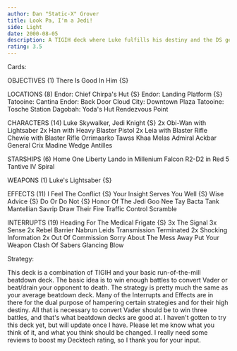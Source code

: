 ```yaml
---
author: Dan "Static-X" Grover
title: Look Pa, I'm a Jedi!
side: Light
date: 2000-08-05
description: A TIGIH deck where Luke fulfills his destiny and the DS gets generally smacked around. It's hours of safe fun for the whole family!
rating: 3.5
---
```

Cards: 

OBJECTIVES (1)
There Is Good In Him {S}

LOCATIONS (8)
Endor: Chief Chirpa's Hut {S}
Endor: Landing Platform {S}
Tatooine: Cantina
Endor: Back Door
Cloud City: Downtown Plaza
Tatooine: Tosche Station
Dagobah: Yoda's Hut
Rendezvous Point

CHARACTERS (14)
Luke Skywalker, Jedi Knight {S}
2x Obi-Wan with Lightsaber
2x Han with Heavy Blaster Pistol
2x Leia with Blaster Rifle
Chewie with Blaster Rifle
Orrimaarko
Tawss Khaa
Melas
Admiral Ackbar
General Crix Madine
Wedge Antilles

STARSHIPS (6)
Home One
Liberty
Lando in Millenium Falcon
R2-D2 in Red 5
Tantive IV
Spiral

WEAPONS (1)
Luke's Lightsaber {S}

EFFECTS (11)
I Feel The Conflict {S}
Your Insight Serves You Well {S}
Wise Advice {S}
Do Or Do Not {S}
Honor Of The Jedi
Goo Nee Tay
Bacta Tank
Mantellian Savrip
Draw Their Fire
Traffic Control
Scramble

INTERRUPTS (19)
Heading For The Medical Frigate {S}
3x The Signal
3x Sense
2x Rebel Barrier
Nabrun Leids
Transmission Terminated
2x Shocking Information
2x Out Of Commission
Sorry About The Mess
Away Put Your Weapon
Clash Of Sabers
Glancing Blow

Strategy: 

This deck is a combination of TIGIH and your basic run-of-the-mill beatdown deck. The basic idea is to win enough battles to convert Vader or beat/drain your opponent to death. The strategy is pretty much the same as your average beatdown deck. Many of the Interrupts and Effects are in there for the dual purpose of hampering certain strategies and for their high destiny. All that is necessary to convert Vader should be to win three battles, and that's what beatdown decks are good at. I haven't gotten to try this deck yet, but will update once I have. Please let me know what you think of it, and what you think should be changed. I really need some reviews to boost my Decktech rating, so I thank you for your input.